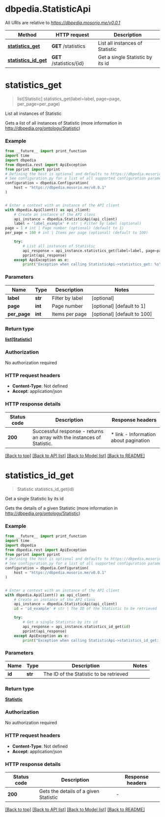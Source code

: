 # dbpedia.StatisticApi

All URIs are relative to *https://dbpedia.mosorio.me/v0.0.1*

Method | HTTP request | Description
------------- | ------------- | -------------
[**statistics_get**](StatisticApi.md#statistics_get) | **GET** /statistics | List all instances of Statistic
[**statistics_id_get**](StatisticApi.md#statistics_id_get) | **GET** /statistics/{id} | Get a single Statistic by its id


# **statistics_get**
> list[Statistic] statistics_get(label=label, page=page, per_page=per_page)

List all instances of Statistic

Gets a list of all instances of Statistic (more information in http://dbpedia.org/ontology/Statistic)

### Example

```python
from __future__ import print_function
import time
import dbpedia
from dbpedia.rest import ApiException
from pprint import pprint
# Defining the host is optional and defaults to https://dbpedia.mosorio.me/v0.0.1
# See configuration.py for a list of all supported configuration parameters.
configuration = dbpedia.Configuration(
    host = "https://dbpedia.mosorio.me/v0.0.1"
)


# Enter a context with an instance of the API client
with dbpedia.ApiClient() as api_client:
    # Create an instance of the API class
    api_instance = dbpedia.StatisticApi(api_client)
    label = 'label_example' # str | Filter by label (optional)
page = 1 # int | Page number (optional) (default to 1)
per_page = 100 # int | Items per page (optional) (default to 100)

    try:
        # List all instances of Statistic
        api_response = api_instance.statistics_get(label=label, page=page, per_page=per_page)
        pprint(api_response)
    except ApiException as e:
        print("Exception when calling StatisticApi->statistics_get: %s\n" % e)
```

### Parameters

Name | Type | Description  | Notes
------------- | ------------- | ------------- | -------------
 **label** | **str**| Filter by label | [optional] 
 **page** | **int**| Page number | [optional] [default to 1]
 **per_page** | **int**| Items per page | [optional] [default to 100]

### Return type

[**list[Statistic]**](Statistic.md)

### Authorization

No authorization required

### HTTP request headers

 - **Content-Type**: Not defined
 - **Accept**: application/json

### HTTP response details
| Status code | Description | Response headers |
|-------------|-------------|------------------|
**200** | Successful response - returns an array with the instances of Statistic. |  * link - Information about pagination <br>  |

[[Back to top]](#) [[Back to API list]](../README.md#documentation-for-api-endpoints) [[Back to Model list]](../README.md#documentation-for-models) [[Back to README]](../README.md)

# **statistics_id_get**
> Statistic statistics_id_get(id)

Get a single Statistic by its id

Gets the details of a given Statistic (more information in http://dbpedia.org/ontology/Statistic)

### Example

```python
from __future__ import print_function
import time
import dbpedia
from dbpedia.rest import ApiException
from pprint import pprint
# Defining the host is optional and defaults to https://dbpedia.mosorio.me/v0.0.1
# See configuration.py for a list of all supported configuration parameters.
configuration = dbpedia.Configuration(
    host = "https://dbpedia.mosorio.me/v0.0.1"
)


# Enter a context with an instance of the API client
with dbpedia.ApiClient() as api_client:
    # Create an instance of the API class
    api_instance = dbpedia.StatisticApi(api_client)
    id = 'id_example' # str | The ID of the Statistic to be retrieved

    try:
        # Get a single Statistic by its id
        api_response = api_instance.statistics_id_get(id)
        pprint(api_response)
    except ApiException as e:
        print("Exception when calling StatisticApi->statistics_id_get: %s\n" % e)
```

### Parameters

Name | Type | Description  | Notes
------------- | ------------- | ------------- | -------------
 **id** | **str**| The ID of the Statistic to be retrieved | 

### Return type

[**Statistic**](Statistic.md)

### Authorization

No authorization required

### HTTP request headers

 - **Content-Type**: Not defined
 - **Accept**: application/json

### HTTP response details
| Status code | Description | Response headers |
|-------------|-------------|------------------|
**200** | Gets the details of a given Statistic |  -  |

[[Back to top]](#) [[Back to API list]](../README.md#documentation-for-api-endpoints) [[Back to Model list]](../README.md#documentation-for-models) [[Back to README]](../README.md)


